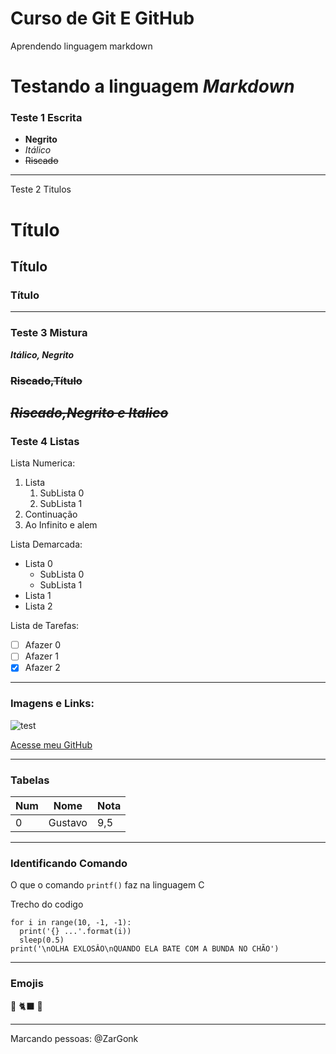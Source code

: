 # Curso de Git E GitHub
 Aprendendo linguagem markdown 

# Testando a linguagem _Markdown_

### Teste 1 Escrita
- **Negrito**
- *Itálico*
- ~~Riscado~~
--- 
Teste 2 Titulos
# Título
## Título
### Título
---
### Teste 3 Mistura

__*Itálico, Negrito*__
### ~~Riscado,Título~~
~~**_Riscado,Negrito e Italico_**~~
---
### Teste 4 Listas
Lista Numerica:
1. Lista
    1. SubLista 0
    2. SubLista 1
2. Continuação
3. Ao Infinito e alem

Lista Demarcada:
* Lista 0
    * SubLista 0
    * SubLista 1
* Lista 1
* Lista 2

Lista de Tarefas:
- [ ] Afazer 0
- [ ] Afazer 1
- [x] Afazer 2
---
### Imagens e Links:

![test](https://github.com/user-attachments/assets/6e7779b8-5cfb-4877-bc2f-0d0e9e1dc1f3)

[Acesse meu GitHub](https://github.com/ZarGonk)

---
### Tabelas

Num | Nome | Nota
---|---|---
0|Gustavo|9,5

---
### Identificando Comando

O que o comando `printf()` faz na linguagem C

Trecho do codigo
``` from time import sleep
for i in range(10, -1, -1):
  print('{} ...'.format(i))
  sleep(0.5)
print('\nOLHA EXLOSÂO\nQUANDO ELA BATE COM A BUNDA NO CHÃO')
```
---
### Emojis

🖖
🐈‍⬛
🥇

---
Marcando pessoas:
@ZarGonk


